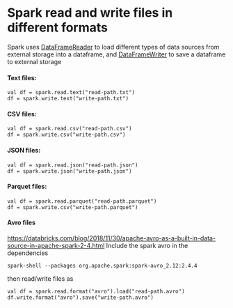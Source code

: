 # Spark read and write files in different formats

Spark uses [DataFrameReader](https://spark.apache.org/docs/latest/api/scala/index.html#org.apache.spark.sql.DataFrameReader) to load different types of data sources from external storage into a dataframe, and [DataFrameWriter](https://spark.apache.org/docs/latest/api/scala/index.html#org.apache.spark.sql.DataFrameWriter
) to save a dataframe to external storage

#### Text files:
```
val df = spark.read.text("read-path.txt")
df = spark.write.text("write-path.txt")
```
#### CSV files:
```
val df = spark.read.csv("read-path.csv")
df = spark.write.csv("write-path.csv")
```
#### JSON files:
```
val df = spark.read.json("read-path.json")
df = spark.write.json("write-path.json")
```
#### Parquet files:
```
val df = spark.read.parquet("read-path.parquet")
df = spark.write.csv("write-path.parquet")
```
#### Avro files
https://databricks.com/blog/2018/11/30/apache-avro-as-a-built-in-data-source-in-apache-spark-2-4.html
Include the spark avro in the dependencies
```
spark-shell --packages org.apache.spark:spark-avro_2.12:2.4.4
```
then read/write files as
```
val df = spark.read.format("avro").load("read-path.avro")
df.write.format("avro").save("write-path.avro")
```



